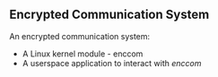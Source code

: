 ## Encrypted Communication System

An encrypted communication system:
- A Linux kernel module - enccom
- A userspace application to interact with *enccom*
